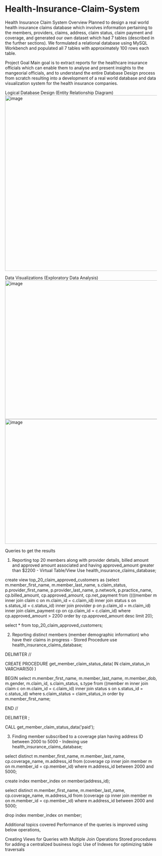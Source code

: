 # Health-Insurance-Claim-System
Health Insurance Claim System
Overview
Planned to design a real world health insurance claims database which involves information pertaining to the members, providers, claims, address, claim status, claim payment and coverage, and generated our own dataset which had 7 tables (described in the further sections). We formulated a relational database using MySQL Workbench and populated all 7 tables with approximately 100 rows each table.

Project Goal
Main goal is to extract reports for the healthcare insurance officials which can enable them to analyse and present insights to the mangeorial officials, and to understand the entire Database Design process from scratch resulting into a development of a real world database and data visualization system for the health insurance companies.

Logical Database Design (Entity Relationship Diagram)
<img width="1091" height="580" alt="image" src="https://github.com/user-attachments/assets/6290ed49-7d1d-4ead-8e1a-50d33d02a93c" />



Data Visualizations (Exploratory Data Analysis)
<img width="924" height="458" alt="image" src="https://github.com/user-attachments/assets/35b28339-d6d1-48e5-a0fe-7b30bc3efa15" />
<img width="699" height="412" alt="image" src="https://github.com/user-attachments/assets/7170fc46-874f-4289-8e5a-6fe31908636c" />



Queries to get the results
1) Reporting top 20 members along with provider details, billed amount and approved amount associated and having approved_amount greater than $2200 - Virtual Table/View
Use health_insurance_claims_database;

create view top_20_claim_approved_customers as (select m.member_first_name, m.member_last_name, s.claim_status, p.provider_first_name, p.provider_last_name, p.network, p.practice_name, cp.billed_amount, cp.approved_amount, cp.net_payment from ((((member m inner join claim c on m.claim_id = c.claim_id) inner join status s on s.status_id = c.status_id) inner join provider p on p.claim_id = m.claim_id) inner join claim_payment cp on cp.claim_id = c.claim_id) where cp.approved_amount > 2200 order by cp.approved_amount desc limit 20);

select * from top_20_claim_approved_customers;

2) Reporting distinct members (member demographic information) who have their claims in progress - Stored Procedure
use health_insurance_claims_database;

DELIMITER //

CREATE PROCEDURE get_member_claim_status_data( IN claim_status_in VARCHAR(50) )

BEGIN select m.member_first_name, m.member_last_name, m.member_dob, m.gender, m.claim_id, s.claim_status, s.type from ((member m inner join claim c on m.claim_id = c.claim_id) inner join status s on s.status_id = c.status_id) where s.claim_status = claim_status_in order by m.member_first_name;

END //

DELIMITER ;

CALL get_member_claim_status_data('paid');

3) Finding member subscribed to a coverage plan having address ID between 2000 to 5000 - Indexing
use health_insurance_claims_database;

select distinct m.member_first_name, m.member_last_name, cp.coverage_name, m.address_id from (coverage cp inner join member m on m.member_id = cp.member_id) where m.address_id between 2000 and 5000;

create index member_index on member(address_id);

select distinct m.member_first_name, m.member_last_name, cp.coverage_name, m.address_id from (coverage cp inner join member m on m.member_id = cp.member_id) where m.address_id between 2000 and 5000;

drop index member_index on member;

Additional topics covered
Performance of the queries is improved using below operations,

Creating Views for Queries with Multiple Join Operations
Stored procedures for adding a centralized business logic
Use of Indexes for optimizing table traversals
